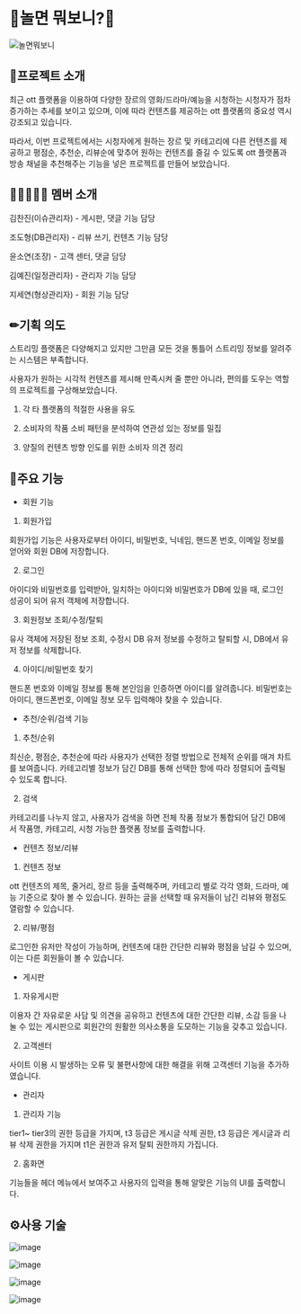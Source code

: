 # 🎠놀면 뭐보니?🎠
![놀면뭐보니](https://user-images.githubusercontent.com/116703070/219021243-014e869e-e940-47dc-9070-31ea2f549ba5.png)


## 🎈프로젝트 소개
최근 ott 플랫폼을 이용하여 다양한 장르의 영화/드라마/예능을 시청하는 시청자가 점차 증가하는 추세를 보이고 있으며, 이에 따라 컨텐츠를 제공하는 ott 플랫폼의 중요성 역시 강조되고 있습니다.

따라서, 이번 프로젝트에서는 시청자에게 원하는 장르 및 카테고리에 다른 컨텐츠를 제공하고 평점순, 추천순, 리뷰순에 맞추어 원하는 컨텐츠를 즐길 수 있도록 ott 플랫폼과 방송 채널을 추천해주는 기능을 넣은 프로젝트를 만들어 보았습니다.


## 👨👩🧑👧👦 멤버 소개
김찬진(이슈관리자) - 게시판, 댓글 기능 담당

조도형(DB관리자) - 리뷰 쓰기, 컨텐츠 기능 담당

윤소연(조장) - 고객 센터, 댓글 담당

김예진(일정관리자) - 관리자 기능 담당

지세연(형상관리자) - 회원 기능 담당


## ✏기획 의도
스트리밍 플랫폼은 다양해지고 있지만 그만큼 모든 것을 통틀어 스트리밍 정보를 알려주는 시스템은 부족합니다.

사용자가 원하는 시각적 컨텐츠를 제시해 만족시켜 줄 뿐만 아니라, 편의를 도우는 역할의 프로젝트를 구상해보았습니다.

1. 각 타 플랫폼의 적절한 사용을 유도

2. 소비자의 작품 소비 패턴을 분석하여 연관성 있는 정보를 밀집

3. 양질의 컨텐츠 방향 인도를 위한 소비자 의견 정리


## 🔨주요 기능
- 회원 기능
1. 회원가입

 회원가입 기능은 사용자로부터 아이디, 비밀번호, 닉네임, 핸드폰 번호, 이메일 정보를 얻어와 회원 DB에 저장합니다.

2. 로그인

아이디와 비밀번호를 입력받아, 일치하는 아이디와 비밀번호가 DB에 있을 때, 로그인 성공이 되어 유저 객체에 저장합니다.

3. 회원정보 조회/수정/탈퇴

유사 객체에 저장된 정보 조회, 수정시 DB 유저 정보를 수정하고 탈퇴할 시, DB에서 유저 정보를 삭제합니다.

4. 아이디/비밀번호 찾기

핸드폰 번호와 이메일 정보를 통해 본인임을 인증하면 아이디를 알려줍니다. 비밀번호는 아이디, 핸드폰번호, 이메일 정보 모두 입력해야 찾을 수 있습니다.


- 추천/순위/검색 기능
1. 추천/순위

최신순, 평점순, 추천순에 따라 사용자가 선택한 정렬 방법으로 전체적 순위를 매겨 차트를 보여줍니다. 
 카테고리별 정보가 담긴 DB를 통해 선택한 항에 따라 정렬되어 출력될 수 있도록 합니다.
 
 2. 검색

카테고리를 나누지 않고, 사용자가 검색을 하면 전체 작품 정보가 통합되어 담긴 DB에서 작품명, 카테고리, 시청 가능한 플랫폼 정보를 출력합니다.
  

- 컨텐츠 정보/리뷰
1. 컨텐츠 정보

ott 컨텐츠의 제목, 줄거리, 장르 등을 출력해주며, 카테고리 별로 각각 영화, 드라마, 예능 기준으로 찾아 볼 수 있습니다.
원하는 글을 선택할 때 유저들이 남긴 리뷰와 평점도 열람할 수 있습니다.

2. 리뷰/평점

로그인한 유저만 작성이 가능하며, 컨텐츠에 대한 간단한 리뷰와 평점을 남길 수 있으며, 이는 다른 회원들이 볼 수 있습니다.


- 게시판
1. 자유게시판

이용자 간 자유로운 사담 및 의견을 공유하고 컨텐츠에 대한 간단한 리뷰, 소감 등을 나눌 수 있는 게시판으로 회원간의 원활한 의사소통을 도모하는 기능을 갖추고 있습니다.
 
 2. 고객센터

사이트 이용 시 발생하는 오류 및 불편사항에 대한 해결을 위해 고객센터 기능을 추가하였습니다.
  
- 관리자
1. 관리자 기능

tier1~ tier3의 권한 등급을 가지며, t3 등급은 게시글 삭제 권한, t3 등급은 게시글과 리뷰 삭제 권한을 가지며 t1은 권한과 유저 탈퇴 권한까지 가집니다.
 
 2. 홈화면

기능들을 헤더 메뉴에서 보여주고 사용자의 입력을 통해 알맞은 기능의 UI를 출력합니다.
  
  
## ⚙사용 기술
![image](https://user-images.githubusercontent.com/116703070/219295467-e341be43-4988-4c27-a91b-b6b9fc991274.png)


![image](https://user-images.githubusercontent.com/116703070/219295528-437c0c68-7cc2-4e56-909d-2d4f56b98955.png)

![image](https://user-images.githubusercontent.com/116703070/219295630-0dfe7650-071c-4b75-ad79-b3b2e34026a3.png)


![image](https://user-images.githubusercontent.com/116703070/219295712-267635d1-b275-411a-bc2b-6577f8ba088b.png)





 





